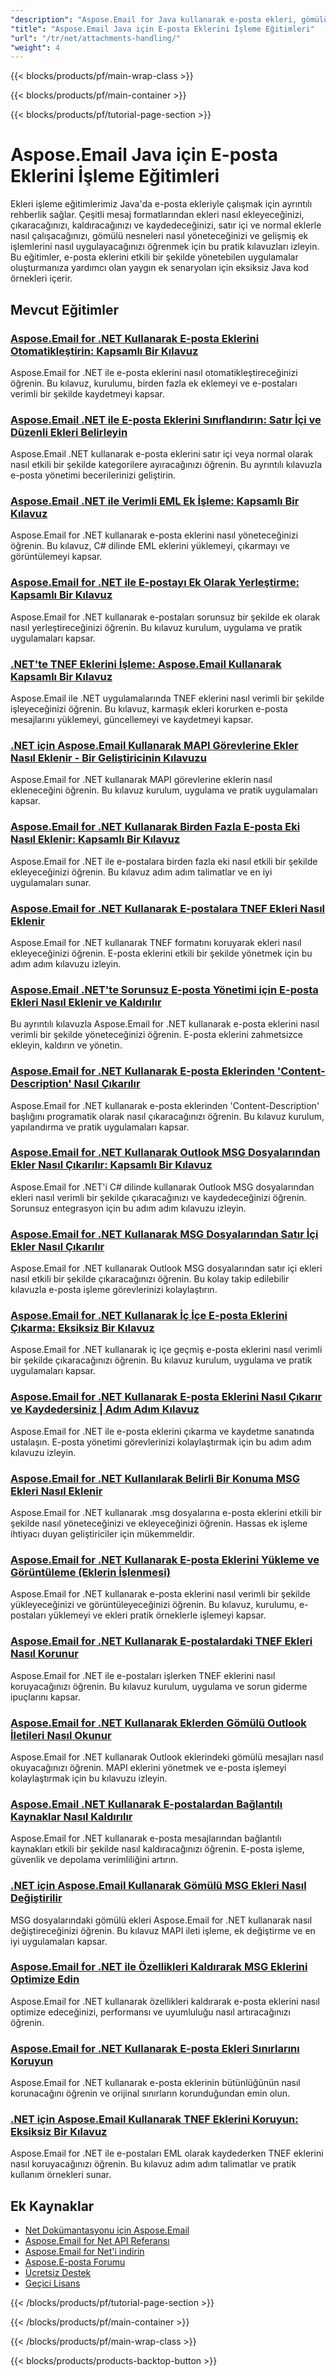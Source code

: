 ```yaml
---
"description": "Aspose.Email for Java kullanarak e-posta ekleri, gömülü nesneler ve dosya işlemleriyle çalışmaya yönelik adım adım eğitimler."
"title": "Aspose.Email Java için E-posta Eklerini İşleme Eğitimleri"
"url": "/tr/net/attachments-handling/"
"weight": 4
---
```


{{< blocks/products/pf/main-wrap-class >}}

{{< blocks/products/pf/main-container >}}

{{< blocks/products/pf/tutorial-page-section >}}
# Aspose.Email Java için E-posta Eklerini İşleme Eğitimleri

Ekleri işleme eğitimlerimiz Java'da e-posta ekleriyle çalışmak için ayrıntılı rehberlik sağlar. Çeşitli mesaj formatlarından ekleri nasıl ekleyeceğinizi, çıkaracağınızı, kaldıracağınızı ve kaydedeceğinizi, satır içi ve normal eklerle nasıl çalışacağınızı, gömülü nesneleri nasıl yöneteceğinizi ve gelişmiş ek işlemlerini nasıl uygulayacağınızı öğrenmek için bu pratik kılavuzları izleyin. Bu eğitimler, e-posta eklerini etkili bir şekilde yönetebilen uygulamalar oluşturmanıza yardımcı olan yaygın ek senaryoları için eksiksiz Java kod örnekleri içerir.

## Mevcut Eğitimler

### [Aspose.Email for .NET Kullanarak E-posta Eklerini Otomatikleştirin: Kapsamlı Bir Kılavuz](./automate-email-attachments-aspose-dotnet/)
Aspose.Email for .NET ile e-posta eklerini nasıl otomatikleştireceğinizi öğrenin. Bu kılavuz, kurulumu, birden fazla ek eklemeyi ve e-postaları verimli bir şekilde kaydetmeyi kapsar.

### [Aspose.Email .NET ile E-posta Eklerini Sınıflandırın: Satır İçi ve Düzenli Ekleri Belirleyin](./categorize-email-attachments-aspose-dotnet/)
Aspose.Email .NET kullanarak e-posta eklerini satır içi veya normal olarak nasıl etkili bir şekilde kategorilere ayıracağınızı öğrenin. Bu ayrıntılı kılavuzla e-posta yönetimi becerilerinizi geliştirin.

### [Aspose.Email .NET ile Verimli EML Ek İşleme: Kapsamlı Bir Kılavuz](./aspose-email-net-master-eml-attachments/)
Aspose.Email for .NET kullanarak e-posta eklerini nasıl yöneteceğinizi öğrenin. Bu kılavuz, C# dilinde EML eklerini yüklemeyi, çıkarmayı ve görüntülemeyi kapsar.

### [Aspose.Email for .NET ile E-postayı Ek Olarak Yerleştirme: Kapsamlı Bir Kılavuz](./embed-email-attachment-aspose-email-dot-net/)
Aspose.Email for .NET kullanarak e-postaları sorunsuz bir şekilde ek olarak nasıl yerleştireceğinizi öğrenin. Bu kılavuz kurulum, uygulama ve pratik uygulamaları kapsar.

### [.NET'te TNEF Eklerini İşleme: Aspose.Email Kullanarak Kapsamlı Bir Kılavuz](./aspose-email-net-tnef-attachments-handling/)
Aspose.Email ile .NET uygulamalarında TNEF eklerini nasıl verimli bir şekilde işleyeceğinizi öğrenin. Bu kılavuz, karmaşık ekleri korurken e-posta mesajlarını yüklemeyi, güncellemeyi ve kaydetmeyi kapsar.

### [.NET için Aspose.Email Kullanarak MAPI Görevlerine Ekler Nasıl Eklenir - Bir Geliştiricinin Kılavuzu](./add-attachments-mapi-tasks-aspose-email-dotnet/)
Aspose.Email for .NET kullanarak MAPI görevlerine eklerin nasıl ekleneceğini öğrenin. Bu kılavuz kurulum, uygulama ve pratik uygulamaları kapsar.

### [Aspose.Email for .NET Kullanarak Birden Fazla E-posta Eki Nasıl Eklenir: Kapsamlı Bir Kılavuz](./add-multiple-email-attachments-aspose-net/)
Aspose.Email for .NET ile e-postalara birden fazla eki nasıl etkili bir şekilde ekleyeceğinizi öğrenin. Bu kılavuz adım adım talimatlar ve en iyi uygulamaları sunar.

### [Aspose.Email for .NET Kullanarak E-postalara TNEF Ekleri Nasıl Eklenir](./add-tnef-attachments-aspose-email-net/)
Aspose.Email for .NET kullanarak TNEF formatını koruyarak ekleri nasıl ekleyeceğinizi öğrenin. E-posta eklerini etkili bir şekilde yönetmek için bu adım adım kılavuzu izleyin.

### [Aspose.Email .NET'te Sorunsuz E-posta Yönetimi için E-posta Ekleri Nasıl Eklenir ve Kaldırılır](./aspose-email-net-adding-removing-attachments/)
Bu ayrıntılı kılavuzla Aspose.Email for .NET kullanarak e-posta eklerini nasıl verimli bir şekilde yöneteceğinizi öğrenin. E-posta eklerini zahmetsizce ekleyin, kaldırın ve yönetin.

### [Aspose.Email for .NET Kullanarak E-posta Eklerinden 'Content-Description' Nasıl Çıkarılır](./extract-content-description-email-attachments-aspose-dotnet/)
Aspose.Email for .NET kullanarak e-posta eklerinden 'Content-Description' başlığını programatik olarak nasıl çıkaracağınızı öğrenin. Bu kılavuz kurulum, yapılandırma ve pratik uygulamaları kapsar.

### [Aspose.Email for .NET Kullanarak Outlook MSG Dosyalarından Ekler Nasıl Çıkarılır: Kapsamlı Bir Kılavuz](./extract-attachments-outlook-msg-aspose-email-net/)
Aspose.Email for .NET'i C# dilinde kullanarak Outlook MSG dosyalarından ekleri nasıl verimli bir şekilde çıkaracağınızı ve kaydedeceğinizi öğrenin. Sorunsuz entegrasyon için bu adım adım kılavuzu izleyin.

### [Aspose.Email for .NET Kullanarak MSG Dosyalarından Satır İçi Ekler Nasıl Çıkarılır](./aspose-email-extract-inline-attachments-msg-files/)
Aspose.Email for .NET kullanarak Outlook MSG dosyalarından satır içi ekleri nasıl etkili bir şekilde çıkaracağınızı öğrenin. Bu kolay takip edilebilir kılavuzla e-posta işleme görevlerinizi kolaylaştırın.

### [Aspose.Email for .NET Kullanarak İç İçe E-posta Eklerini Çıkarma: Eksiksiz Bir Kılavuz](./extract-nested-email-attachments-aspose-dotnet/)
Aspose.Email for .NET kullanarak iç içe geçmiş e-posta eklerini nasıl verimli bir şekilde çıkaracağınızı öğrenin. Bu kılavuz kurulum, uygulama ve pratik uygulamaları kapsar.

### [Aspose.Email for .NET Kullanarak E-posta Eklerini Nasıl Çıkarır ve Kaydedersiniz | Adım Adım Kılavuz](./extract-save-email-attachments-aspose-dotnet/)
Aspose.Email for .NET ile e-posta eklerini çıkarma ve kaydetme sanatında ustalaşın. E-posta yönetimi görevlerinizi kolaylaştırmak için bu adım adım kılavuzu izleyin.

### [Aspose.Email for .NET Kullanılarak Belirli Bir Konuma MSG Ekleri Nasıl Eklenir](./aspose-email-net-insert-attachment-specific-location/)
Aspose.Email for .NET kullanarak .msg dosyalarına e-posta eklerini etkili bir şekilde nasıl yöneteceğinizi ve ekleyeceğinizi öğrenin. Hassas ek işleme ihtiyacı duyan geliştiriciler için mükemmeldir.

### [Aspose.Email for .NET Kullanarak E-posta Eklerini Yükleme ve Görüntüleme (Eklerin İşlenmesi)](./load-display-email-attachments-aspose-dotnet/)
Aspose.Email for .NET kullanarak e-posta eklerini nasıl verimli bir şekilde yükleyeceğinizi ve görüntüleyeceğinizi öğrenin. Bu kılavuz, kurulumu, e-postaları yüklemeyi ve ekleri pratik örneklerle işlemeyi kapsar.

### [Aspose.Email for .NET Kullanarak E-postalardaki TNEF Ekleri Nasıl Korunur](./preserve-tnef-attachments-aspose-email-dotnet/)
Aspose.Email for .NET ile e-postaları işlerken TNEF eklerini nasıl koruyacağınızı öğrenin. Bu kılavuz kurulum, uygulama ve sorun giderme ipuçlarını kapsar.

### [Aspose.Email for .NET Kullanarak Eklerden Gömülü Outlook İletileri Nasıl Okunur](./read-embedded-messages-outlook-aspose-email-net/)
Aspose.Email for .NET kullanarak Outlook eklerindeki gömülü mesajları nasıl okuyacağınızı öğrenin. MAPI eklerini yönetmek ve e-posta işlemeyi kolaylaştırmak için bu kılavuzu izleyin.

### [Aspose.Email .NET Kullanarak E-postalardan Bağlantılı Kaynaklar Nasıl Kaldırılır](./remove-linked-resources-aspose-email-net/)
Aspose.Email for .NET kullanarak e-posta mesajlarından bağlantılı kaynakları etkili bir şekilde nasıl kaldıracağınızı öğrenin. E-posta işleme, güvenlik ve depolama verimliliğini artırın.

### [.NET için Aspose.Email Kullanarak Gömülü MSG Ekleri Nasıl Değiştirilir](./replace-embedded-msg-attachments-aspose-email-net/)
MSG dosyalarındaki gömülü ekleri Aspose.Email for .NET kullanarak nasıl değiştireceğinizi öğrenin. Bu kılavuz MAPI ileti işleme, ek değiştirme ve en iyi uygulamaları kapsar.

### [Aspose.Email for .NET ile Özellikleri Kaldırarak MSG Eklerini Optimize Edin](./optimize-msg-attachments-aspose-email-net/)
Aspose.Email for .NET kullanarak özellikleri kaldırarak e-posta eklerini nasıl optimize edeceğinizi, performansı ve uyumluluğu nasıl artıracağınızı öğrenin.

### [Aspose.Email for .NET Kullanarak E-posta Ekleri Sınırlarını Koruyun](./preserve-email-attachments-boundaries-aspose-email/)
Aspose.Email for .NET kullanarak e-posta eklerinin bütünlüğünün nasıl korunacağını öğrenin ve orijinal sınırların korunduğundan emin olun.

### [.NET için Aspose.Email Kullanarak TNEF Eklerini Koruyun: Eksiksiz Bir Kılavuz](./preserve-tnef-attachments-aspose-email-net/)
Aspose.Email for .NET ile e-postaları EML olarak kaydederken TNEF eklerini nasıl koruyacağınızı öğrenin. Bu kılavuz adım adım talimatlar ve pratik kullanım örnekleri sunar.

## Ek Kaynaklar

- [Net Dokümantasyonu için Aspose.Email](https://docs.aspose.com/email/net/)
- [Aspose.Email for Net API Referansı](https://reference.aspose.com/email/net/)
- [Aspose.Email for Net'i indirin](https://releases.aspose.com/email/net/)
- [Aspose.E-posta Forumu](https://forum.aspose.com/c/email)
- [Ücretsiz Destek](https://forum.aspose.com/)
- [Geçici Lisans](https://purchase.aspose.com/temporary-license/)

{{< /blocks/products/pf/tutorial-page-section >}}

{{< /blocks/products/pf/main-container >}}

{{< /blocks/products/pf/main-wrap-class >}}

{{< blocks/products/products-backtop-button >}}